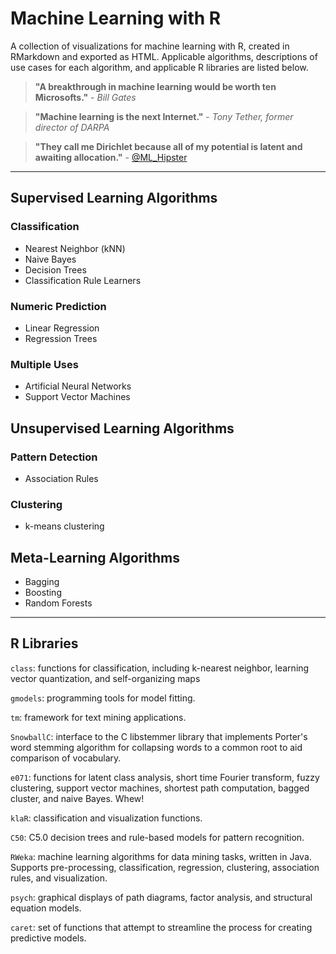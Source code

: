 # Machine Learning with R
A collection of visualizations for machine learning with R, created in RMarkdown and exported as HTML. Applicable algorithms, descriptions of use cases for each algorithm, and applicable R libraries are listed below.

> **"A breakthrough in machine learning would be worth ten Microsofts."** - _Bill Gates_

> **"Machine learning is the next Internet."** - _Tony Tether, former director of DARPA_

> **"They call me Dirichlet because all of my potential is latent and awaiting allocation."** - [@ML_Hipster](http://www.twitter.com/ML_Hipster)

-----
## Supervised Learning Algorithms
### Classification
* Nearest Neighbor (kNN)
* Naive Bayes
* Decision Trees
* Classification Rule Learners

### Numeric Prediction
* Linear Regression
* Regression Trees

### Multiple Uses
* Artificial Neural Networks
* Support Vector Machines

## Unsupervised Learning Algorithms
### Pattern Detection
* Association Rules

### Clustering
* k-means clustering

## Meta-Learning Algorithms
* Bagging
* Boosting
* Random Forests

-----
## R Libraries
`class`: functions for classification, including k-nearest neighbor, learning vector quantization, and self-organizing maps

`gmodels`: programming tools for model fitting.

`tm`: framework for text mining applications.

`SnowballC`: interface to the C libstemmer library that implements Porter's word stemming algorithm for collapsing words to a common root to aid comparison of vocabulary.

`e071`: functions for latent class analysis, short time Fourier transform, fuzzy clustering, support vector machines, shortest path computation, bagged cluster, and naive Bayes. Whew!

`klaR`: classification and visualization functions.

`C50`: C5.0 decision trees and rule-based models for pattern recognition.

`RWeka`: machine learning algorithms for data mining tasks, written in Java. Supports pre-processing, classification, regression, clustering, association rules, and visualization.

`psych`: graphical displays of path diagrams, factor analysis, and structural equation models.

`caret`: set of functions that attempt to streamline the process for creating predictive models.
